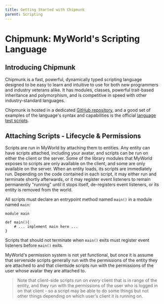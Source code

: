 ```yaml
---
title: Getting Started with Chipmunk
parent: Scripting
---
```

# Chipmunk: MyWorld's Scripting Language

## Introducing Chipmunk
Chipmunk is a fast, powerful, dynamically typed
scripting language designed to be easy to learn
and intuitive to use for both new programmers and
industry veterans alike. It has modules, classes, 
powerful trait-based inheritance and polymorphism,
and is competitive in speed with other 
industry-standard languages.

Chipmunk is hosted in a dedicated 
[GitHub repository](https://github.com/MyWorldLLC/Chipmunk),
and a good set of examples of the language's syntax and
capabilities is the official
[language test scripts](https://github.com/MyWorldLLC/Chipmunk/tree/master/Lang/src/test/resources/chipmunk).

## Attaching Scripts - Lifecycle & Permissions
Scripts are run in MyWorld by attaching them to entities.
Any entity can have scripts attached, including your avatar,
and scripts can be run on either the client or the server.
Some of the library modules that MyWorld exposes to scripts
are only available on the client, and some are only available
on the server. When an entity loads, its scripts are immediately
run. Depending on the code contained in each script, it may either
run and terminate shortly afterwards, or it may register event
listeners to remain permanently "running" until it stops itself,
de-registers event listeners, or its entity is removed from the
world.

All scripts must declare an entrypoint method named `main()` in
a module named `main`:
```chipmunk
module main

def main(){
    # ... implement main here ...
}

```
Scripts that should not terminate when `main()` exits must register
event listeners before `main()` exits.

MyWorld's permission system is not yet functional, but once it is
assume that serverside scripts generally run with the permissions
of the entity they are attached to and that clientside scripts run
with the permissions of the user whose avatar they are attached to.


> Note that client-side scripts run on *every*
client that is in range of the entity, and they run with the
permissions of the user who is logged in on that client - so
a script may be able to do some things but not other things
depending on which user's client it is running on.

